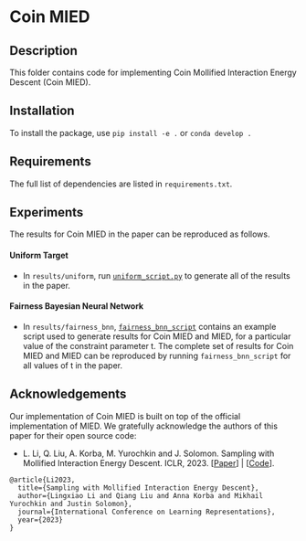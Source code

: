 # Coin MIED

## Description
This folder contains code for implementing Coin Mollified Interaction Energy Descent (Coin MIED).

## Installation
To install the package, use `pip install -e .` or `conda develop .`

## Requirements
The full list of dependencies are listed in `requirements.txt`.

## Experiments
The results for Coin MIED in the paper can be reproduced as follows.

#### Uniform Target

- In `results/uniform`, run [`uniform_script.py`](https://github.com/louissharrock/mirrored-coin-sampling/blob/main/coin-mied/results/uniform/uniform_script.py) to generate all of the results in the paper.


#### Fairness Bayesian Neural Network

- In `results/fairness_bnn`, [`fairness_bnn_script`](https://github.com/louissharrock/mirrored-coin-sampling/blob/main/coin-mied/results/fairness_bnn/fairness_bnn_script.sh) contains an example
script used to generate results for Coin MIED and MIED, for a particular
value of the constraint parameter t. The complete set of results for Coin MIED and MIED can be reproduced by
running `fairness_bnn_script` for all values of t in the paper. 




## Acknowledgements

Our implementation of Coin MIED is built on top of the official 
implementation of MIED. We gratefully acknowledge the authors
of this paper for their open source code:
* L. Li, Q. Liu, A. Korba, M. Yurochkin and J. Solomon. Sampling with Mollified Interaction Energy Descent. ICLR, 2023. [[Paper](https://arxiv.org/abs/2210.13400)] | [[Code](https://github.com/lingxiaoli94/MIED)].

```
@article{Li2023,
  title={Sampling with Mollified Interaction Energy Descent}, 
  author={Lingxiao Li and Qiang Liu and Anna Korba and Mikhail Yurochkin and Justin Solomon},
  journal={International Conference on Learning Representations},
  year={2023}
}
```







